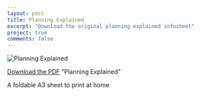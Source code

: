 ```yaml
---
layout: post
title: Planning Explained
excerpt: "Download the original planning explained infosheet"
project: true
comments: false
---
```


![Planning Explained](https://github.com/ConcreteAction/concreteaction.github.io/blob/master/assets/img/PlanningExplained_Excerpt.jpg?raw=true)

[Download the PDF](https://github.com/ConcreteAction/concreteaction.github.io/blob/master/assets/img/PlanningExplained.pdf?raw=true) "Planning Explained"

A foldable A3 sheet to print at home
